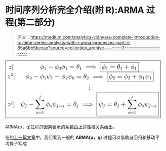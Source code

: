 # 时间序列分析完全介绍(附 R):ARMA 过程(第二部分)

> 原文：<https://medium.com/analytics-vidhya/a-complete-introduction-to-time-series-analysis-with-r-arma-processes-part-ii-85a6bb5becae?source=collection_archive---------7----------------------->

![](img/c12b2fa28112b87259da293bdab18a69.png)

ARMA(p，q)过程的因果表示的系数由上述递推关系给出。

在[的上一篇文章](/@hair.parra/a-complete-introduction-to-time-series-analysis-with-r-arma-processes-part-i-f7fba4586ece)中，我们看到一般的 **ARMA(p，q)** 过程可以借助自回归和移动平均算子写成